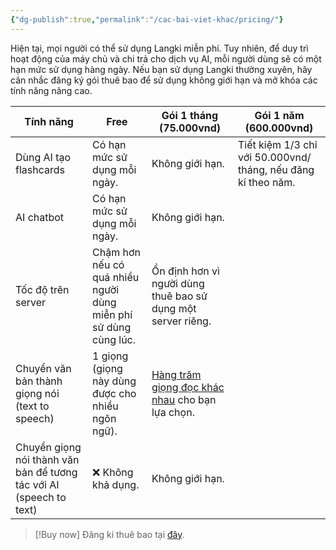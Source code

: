```yaml
---
{"dg-publish":true,"permalink":"/cac-bai-viet-khac/pricing/"}
---
```


Hiện tại, mọi người có thể sử dụng Langki miễn phí. Tuy nhiên, để duy trì hoạt động của máy chủ và chi trả cho dịch vụ AI, mỗi người dùng sẽ có một hạn mức sử dụng hàng ngày. Nếu bạn sử dụng Langki thường xuyên, hãy cân nhắc đăng ký gói thuê bao để sử dụng không giới hạn và mở khóa các tính năng nâng cao.

| Tính năng                                                           | Free                                                            | Gói 1 tháng (75.000vnd)                                                                                  | Gói 1 năm (600.000vnd)                                        |
| ------------------------------------------------------------------- | --------------------------------------------------------------- | -------------------------------------------------------------------------------------------------------- | ------------------------------------------------------------- |
| Dùng AI tạo flashcards                                              | Có hạn mức sử dụng mỗi ngày.                                    | Không giới hạn.                                                                                          | Tiết kiệm 1/3 chỉ với 50.000vnd/ tháng, nếu đăng kí theo năm. |
| AI chatbot                                                          | Có hạn mức sử dụng mỗi ngày.                                    | Không giới hạn.                                                                                          |                                                               |
| Tốc độ trên server                                                  | Chậm hơn nếu có quá nhiều người dùng miễn phí sử dùng cùng lúc. | Ổn định hơn vì người dùng thuê bao sử dụng một server riêng.                                             |                                                               |
| Chuyển văn bản thành giọng nói (text to speech)                     | 1 giọng (giọng này dùng được cho nhiều ngôn ngữ).               | [Hàng trăm giọng đọc khác nhau](https://mrntn161.github.io/Langki/text-to-speech.html) cho bạn lựa chọn. |                                                               |
| Chuyển giọng nói thành văn bản để tương tác với AI (speech to text) | ❌ Không khả dụng.                                               | Không giới hạn.                                                                                          |                                                               |

> [!Buy now]
> Đăng kí thuê bao tại [đây](https://mrntn161.github.io/Langki/payment.html).